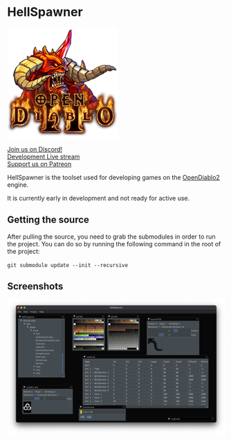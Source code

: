 # HellSpawner

![Logo](d2logo.png)

[Join us on Discord!](https://discord.gg/pRy8tdc)\
[Development Live stream](https://www.twitch.tv/essial/)\
[Support us on Patreon](https://www.patreon.com/bePatron?u=37261055)

HellSpawner is the toolset used for developing games on the [OpenDiablo2](https://github.com/OpenDiablo2/OpenDiablo2) engine. 

It is currently early in development and not ready for active use. 

## Getting the source

After pulling the source, you need to grab the submodules in order to run the project.
You can do so by running the following command in the root of the project:

`git submodule update --init --recursive`

## Screenshots
![Screenshot](screenshot1.png)
